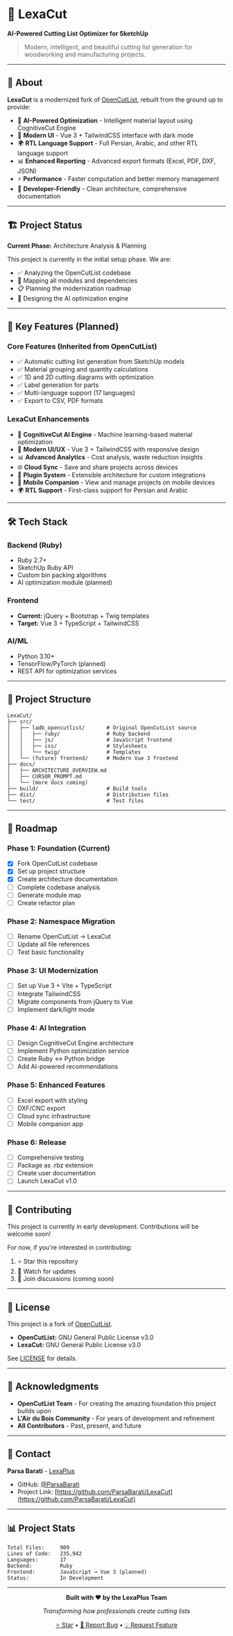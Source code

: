# 🚀 LexaCut

**AI-Powered Cutting List Optimizer for SketchUp**

> Modern, intelligent, and beautiful cutting list generation for woodworking and manufacturing projects.

---

## 📖 About

**LexaCut** is a modernized fork of [OpenCutList](https://github.com/lairdubois/lairdubois-opencutlist-sketchup-extension), rebuilt from the ground up to provide:

- 🤖 **AI-Powered Optimization** - Intelligent material layout using CognitiveCut Engine
- 🎨 **Modern UI** - Vue 3 + TailwindCSS interface with dark mode
- 🌍 **RTL Language Support** - Full Persian, Arabic, and other RTL language support
- 📊 **Enhanced Reporting** - Advanced export formats (Excel, PDF, DXF, JSON)
- ⚡ **Performance** - Faster computation and better memory management
- 🔧 **Developer-Friendly** - Clean architecture, comprehensive documentation

---

## 🏗️ Project Status

**Current Phase:** Architecture Analysis & Planning

This project is currently in the initial setup phase. We are:
- ✅ Analyzing the OpenCutList codebase
- 🔄 Mapping all modules and dependencies
- 📋 Planning the modernization roadmap
- 🎯 Designing the AI optimization engine

---

## 🎯 Key Features (Planned)

### Core Features (Inherited from OpenCutList)
- ✅ Automatic cutting list generation from SketchUp models
- ✅ Material grouping and quantity calculations
- ✅ 1D and 2D cutting diagrams with optimization
- ✅ Label generation for parts
- ✅ Multi-language support (17 languages)
- ✅ Export to CSV, PDF formats

### LexaCut Enhancements
- 🚀 **CognitiveCut AI Engine** - Machine learning-based material optimization
- 🎨 **Modern UI/UX** - Vue 3 + TailwindCSS with responsive design
- 📊 **Advanced Analytics** - Cost analysis, waste reduction insights
- 🌐 **Cloud Sync** - Save and share projects across devices
- 🔌 **Plugin System** - Extensible architecture for custom integrations
- 📱 **Mobile Companion** - View and manage projects on mobile devices
- 🌍 **RTL Support** - First-class support for Persian and Arabic

---

## 🛠️ Tech Stack

### Backend (Ruby)
- Ruby 2.7+
- SketchUp Ruby API
- Custom bin packing algorithms
- AI optimization module (planned)

### Frontend
- **Current:** jQuery + Bootstrap + Twig templates
- **Target:** Vue 3 + TypeScript + TailwindCSS

### AI/ML
- Python 3.10+
- TensorFlow/PyTorch (planned)
- REST API for optimization services

---

## 📂 Project Structure

```
LexaCut/
├── src/
│   ├── ladb_opencutlist/       # Original OpenCutList source
│   │   ├── ruby/               # Ruby backend
│   │   ├── js/                 # JavaScript frontend
│   │   ├── css/                # Stylesheets
│   │   └── twig/               # Templates
│   └── (future) frontend/      # Modern Vue 3 frontend
├── docs/
│   ├── ARCHITECTURE_OVERVIEW.md
│   ├── CURSOR_PROMPT.md
│   └── (more docs coming)
├── build/                      # Build tools
├── dist/                       # Distribution files
└── test/                       # Test files
```

---

## 🚦 Roadmap

### Phase 1: Foundation (Current)
- [x] Fork OpenCutList codebase
- [x] Set up project structure
- [x] Create architecture documentation
- [ ] Complete codebase analysis
- [ ] Generate module map
- [ ] Create refactor plan

### Phase 2: Namespace Migration
- [ ] Rename OpenCutList → LexaCut
- [ ] Update all file references
- [ ] Test basic functionality

### Phase 3: UI Modernization
- [ ] Set up Vue 3 + Vite + TypeScript
- [ ] Integrate TailwindCSS
- [ ] Migrate components from jQuery to Vue
- [ ] Implement dark/light mode

### Phase 4: AI Integration
- [ ] Design CognitiveCut Engine architecture
- [ ] Implement Python optimization service
- [ ] Create Ruby ↔ Python bridge
- [ ] Add AI-powered recommendations

### Phase 5: Enhanced Features
- [ ] Excel export with styling
- [ ] DXF/CNC export
- [ ] Cloud sync infrastructure
- [ ] Mobile companion app

### Phase 6: Release
- [ ] Comprehensive testing
- [ ] Package as .rbz extension
- [ ] Create user documentation
- [ ] Launch LexaCut v1.0

---

## 🤝 Contributing

This project is currently in early development. Contributions will be welcome soon!

For now, if you're interested in contributing:
1. ⭐ Star this repository
2. 👀 Watch for updates
3. 💬 Join discussions (coming soon)

---

## 📄 License

This project is a fork of [OpenCutList](https://github.com/lairdubois/lairdubois-opencutlist-sketchup-extension).

- **OpenCutList:** GNU General Public License v3.0
- **LexaCut:** GNU General Public License v3.0

See [LICENSE](LICENSE) for details.

---

## 🙏 Acknowledgments

- **OpenCutList Team** - For creating the amazing foundation this project builds upon
- **L'Air du Bois Community** - For years of development and refinement
- **All Contributors** - Past, present, and future

---

## 📧 Contact

**Parsa Barati** - [LexaPlus](https://lexaplus.com)

- GitHub: [@ParsaBarati](https://github.com/ParsaBarati)
- Project Link: [https://github.com/ParsaBarati/LexaCut](https://github.com/ParsaBarati/LexaCut)

---

## 📊 Project Stats

```
Total Files:     909
Lines of Code:   235,942
Languages:       17
Backend:         Ruby
Frontend:        JavaScript → Vue 3 (planned)
Status:          In Development
```

---

<div align="center">

**Built with ❤️ by the LexaPlus Team**

*Transforming how professionals create cutting lists*

[⭐ Star](https://github.com/ParsaBarati/LexaCut) • [🐛 Report Bug](https://github.com/ParsaBarati/LexaCut/issues) • [💡 Request Feature](https://github.com/ParsaBarati/LexaCut/issues)

</div>
